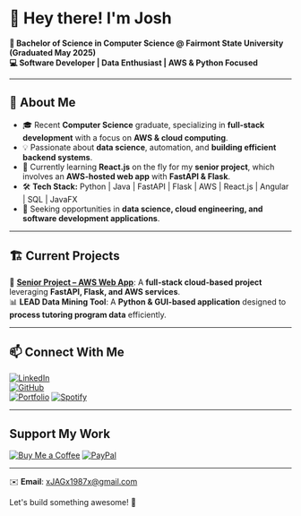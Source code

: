 # 👋 Hey there! I'm Josh  

**📌 Bachelor of Science in Computer Science @ Fairmont State University (Graduated May 2025)**  
**💻 Software Developer | Data Enthusiast | AWS & Python Focused**

---

## 🚀 About Me  
- 🎓 Recent **Computer Science** graduate, specializing in **full-stack development** with a focus on **AWS & cloud computing**.  
- 💡 Passionate about **data science**, automation, and **building efficient backend systems**.  
- 🔧 Currently learning **React.js** on the fly for my **senior project**, which involves an **AWS-hosted web app** with **FastAPI & Flask**.  
- 🛠️ **Tech Stack:** Python | Java | FastAPI | Flask | AWS | React.js | Angular | SQL | JavaFX  
- 🎯 Seeking opportunities in **data science, cloud engineering, and software development applications**.

---

## 🏗️ Current Projects 
🚧 **[Senior Project – AWS Web App](#)**: A **full-stack cloud-based project** leveraging **FastAPI, Flask, and AWS services**.  
📊 **LEAD Data Mining Tool**: A **Python & GUI-based application** designed to **process tutoring program data** efficiently.  

---

## 📫 Connect With Me  
[![LinkedIn](https://img.shields.io/badge/LinkedIn-0077B5?style=for-the-badge&logo=linkedin&logoColor=white)](https://www.linkedin.com/in/joshua-george-76493a2b7/)  
[![GitHub](https://img.shields.io/badge/GitHub-181717?style=for-the-badge&logo=github&logoColor=white)](https://www.github.com/xJAGx1987x)  
[![Portfolio](https://img.shields.io/badge/Portfolio-24292e?style=for-the-badge&logo=githubpages&logoColor=white)](https://TripleMStudio.dev)
[![Spotify](https://img.shields.io/badge/Spotify-Follow-1DB954?logo=spotify&logoColor=white&style=for-the-badge)](https://open.spotify.com/user/yplc474phjywhm9p5sp8qdawg?si=_fDtKyVbT72rbpUpwQxd0A)


---

## Support My Work

[![Buy Me a Coffee](https://img.shields.io/badge/☕_Buy_me_a_coffee-FFDD00?logo=buy-me-a-coffee&logoColor=black&style=for-the-badge)](https://buymeacoffee.com/xJAGx1987x)
[![PayPal](https://img.shields.io/badge/💸_Tip_via_PayPal-00457C?logo=paypal&logoColor=white&style=for-the-badge)](https://paypal.me/JAGx1987)

---

✉️ **Email**: [xJAGx1987x@gmail.com](mailto:xJAGx1987x@gmail.com)  

Let's build something awesome! 🚀  
